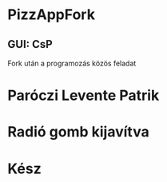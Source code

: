 # PizzAppFork
## GUI: CsP
Fork után a programozás közös feladat
# Paróczi Levente Patrik
# Radió gomb kijavítva
# Kész

